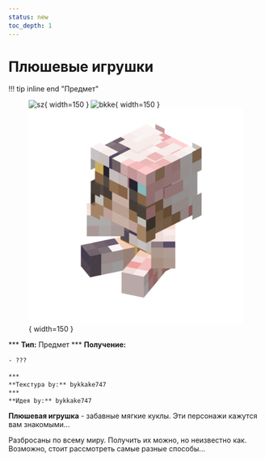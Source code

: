 ```yaml
---
status: new
toc_depth: 1
---
```


# Плюшевые игрушки

!!! tip inline end "Предмет"
    <figure markdown="span">
        ![sz](../../assets/items/items/plushie/sz.png){ width=150 }
        ![bkke](../../assets/items/items/plushie/bkke.png){ width=150 }
        ![chara](../../assets/items/items/plushie/chara.png){ width=150 }
    </figure>
    ***
    **Тип:** Предмет
    ***
    **Получение:**
    
    - ???

    ***
    **Текстура by:** bykkake747
    ***
    **Идея by:** bykkake747

**Плюшевая игрушка** - забавные мягкие куклы. Эти персонажи кажутся вам знакомыми...

Разбросаны по всему миру. Получить их можно, но неизвестно как. Возможно, стоит рассмотреть самые разные способы...


